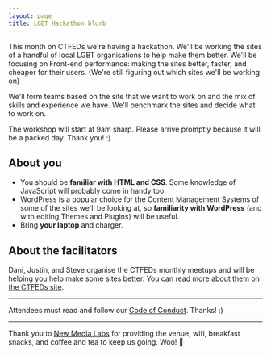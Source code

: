 ```yaml
---
layout: page
title: LGBT Hackathon blurb
---
```


This month on CTFEDs we're having a hackathon. We'll be working the sites of a handful of local LGBT organisations to help make them better. We'll be  focusing on Front-end performance: making the sites better, faster, and cheaper for their users. (We're still figuring out which sites we'll be working on)

We'll form teams based on the site that we want to work on and the mix of skills and experience we have. We'll benchmark the sites and decide what to work on.

The workshop will start at 9am sharp. Please arrive promptly because it will be a packed day. Thank you! :)

## About you

- You should be **familiar with HTML and CSS**. Some knowledge of JavaScript will probably come in handy too.
-  WordPress is a popular choice for the Content Management Systems of some of the sites we'll be looking at, so **familiarity with WordPress** (and with editing Themes and Plugins) will be useful.
- Bring **your laptop** and charger.

## About the facilitators

Dani, Justin, and Steve organise the CTFEDs monthly meetups and will be helping you help make some sites better. You can [read more about them on the CTFEDs site](http://ctfeds.org/organisers).

---

Attendees must read and follow our [Code of Conduct](http://ctfeds.org/code-of-conduct/). Thanks! :)

---

Thank you to [New Media Labs](http://newmedialabs.com/) for providing the venue, wifi, breakfast snacks, and coffee and tea to keep us going. Woo! 🎉
